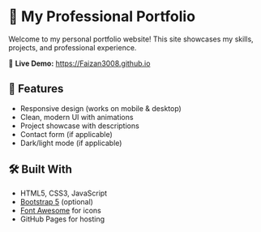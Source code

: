 # 🌟 My Professional Portfolio

Welcome to my personal portfolio website! This site showcases my skills, projects, and professional experience.

🔗 **Live Demo:** https://Faizan3008.github.io

## 🚀 Features
- Responsive design (works on mobile & desktop)
- Clean, modern UI with animations
- Project showcase with descriptions
- Contact form (if applicable)
- Dark/light mode (if applicable)

## 🛠️ Built With
- HTML5, CSS3, JavaScript
- [Bootstrap 5](https://getbootstrap.com/) (optional)
- [Font Awesome](https://fontawesome.com/) for icons
- GitHub Pages for hosting


